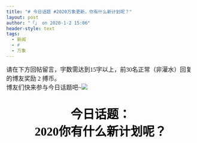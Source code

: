 ```yaml
---
title: "# 今日话题 #2020万象更新，你有什么新计划呢？"
layout: post
author: "「」 on 2020-1-2 15:06"
header-style: text
tags:
  - 新闻
  - #
  - 万象
---
```


<head></head>
<body>
 <font face="宋体"><font size="3">请在下方回帖留言，字数需达到15字以上，前30名正常（非灌水）回复的博友奖励 2 搏币。<br> 博友们快来参与今日话题吧~<img src="static/image/smiley/3tuzki_emoticons/tuzki_028.gif" smilieid="144"><br> <br> </font></font>
 <br> 
 <div align="center"> 
  <font color="#000"><font face="微软雅黑"><font size="6"><strong>今日话题：</strong></font></font></font> 
 </div> 
 <div align="center"> 
  <font face="微软雅黑"><font size="6"><font color="#000000"><strong>2020你有什么新计划呢？</strong></font></font></font> 
 </div>
 <br>
</body>


